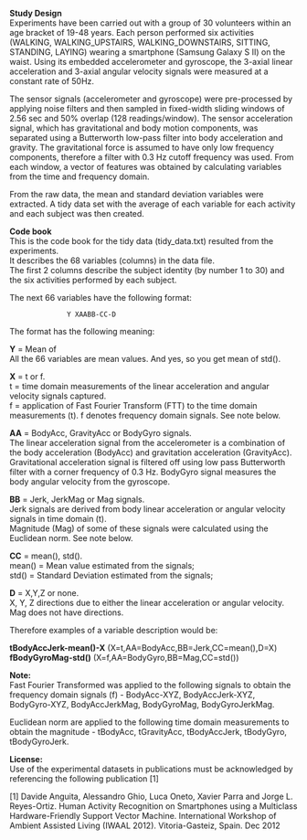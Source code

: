 **Study Design**   
Experiments have been carried out with a group of 30 volunteers within an age bracket of 19-48 years. Each person performed six activities (WALKING, WALKING_UPSTAIRS, WALKING_DOWNSTAIRS, SITTING, STANDING, LAYING) wearing a smartphone (Samsung Galaxy S II) on the waist. Using its embedded accelerometer and gyroscope, the 3-axial linear acceleration and 3-axial angular velocity signals were measured at a constant rate of 50Hz.   

The sensor signals (accelerometer and gyroscope) were pre-processed by applying noise filters and then sampled in fixed-width sliding windows of 2.56 sec and 50% overlap (128 readings/window). The sensor acceleration signal, which has gravitational and body motion components, was separated using a Butterworth low-pass filter into body acceleration and gravity. The gravitational force is assumed to have only low frequency components, therefore a filter with 0.3 Hz cutoff frequency was used. From each window, a vector of features was obtained by calculating variables from the time and frequency domain.   

From the raw data, the mean and standard deviation variables were extracted. A tidy data set with the average of each variable for each activity and each subject was then created.


**Code book**     
This is the code book for the tidy data (tidy_data.txt) resulted from the experiments.  
It describes the 68 variables (columns) in the data file.    
The first 2 columns describe the subject identity (by number 1 to 30) and the six activities performed by each subject.    

The next 66 variables have the following format:

                  Y XAABB-CC-D

The format has the following meaning:      

**Y** = Mean of     
All the 66 variables are mean values. And yes, so you get mean of std().        

**X** = t or f.    
t = time domain measurements of the linear acceleration and angular velocity signals captured.    
f = application of Fast Fourier Transform (FTT) to the time domain measurements (t). f denotes frequency domain signals. See note below.     

**AA** = BodyAcc, GravityAcc or BodyGyro signals.    
The linear acceleration signal from the accelerometer is a combination of the body acceleration (BodyAcc) and gravitation acceleration (GravityAcc). Gravitational acceleration signal is filtered off using low pass Butterworth filter with a corner frequency of 0.3 Hz.
BodyGyro signal measures the body angular velocity from the gyroscope.

**BB** = Jerk, JerkMag or Mag signals.      
Jerk signals are derived from body linear acceleration or angular velocity signals in time domain (t).     
Magnitude (Mag) of some of these signals were calculated using the Euclidean norm. See note below.     

**CC** = mean(), std().    
mean() = Mean value estimated from the signals;     
std() = Standard Deviation estimated from the signals;    

**D** = X,Y,Z or none.   
X, Y, Z directions due to either the linear acceleration or angular velocity.          
Mag does not have directions.     

Therefore examples of a variable description would be:

**tBodyAccJerk-mean()-X** (X=t,AA=BodyAcc,BB=Jerk,CC=mean(),D=X)
**fBodyGyroMag-std()** (X=f,AA=BodyGyro,BB=Mag,CC=std())

**Note:**          
Fast Fourier Transformed was applied to the following signals to obtain the frequency domain signals (f) - BodyAcc-XYZ, BodyAccJerk-XYZ, BodyGyro-XYZ, BodyAccJerkMag, BodyGyroMag, BodyGyroJerkMag.     

Euclidean norm are applied to the following time domain measurements to obtain the magnitude - tBodyAcc, tGravityAcc, tBodyAccJerk, tBodyGyro, tBodyGyroJerk.      

**License:**     
Use of the experimental datasets in publications must be acknowledged by referencing the following publication [1]   

[1] Davide Anguita, Alessandro Ghio, Luca Oneto, Xavier Parra and Jorge L. Reyes-Ortiz. Human Activity Recognition on Smartphones using a Multiclass Hardware-Friendly Support Vector Machine. International Workshop of Ambient Assisted Living (IWAAL 2012). Vitoria-Gasteiz, Spain. Dec 2012

